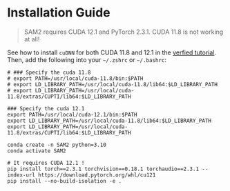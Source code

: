 # Installation Guide
> SAM2 requires CUDA 12.1 and PyTorch 2.3.1. CUDA 11.8 is not working at all!

See how to install `cuDNN` for both CUDA 11.8 and 12.1 in the [verfied tutorial](https://gist.github.com/garg-aayush/156ec6ddda3d62e2c0ddad00b7e66956#3-install-cudnn-library).
Then, add the following into your `~/.zshrc` or `~/.bashrc`:
```Shell
# ### Specify the cuda 11.8
# export PATH=/usr/local/cuda-11.8/bin:$PATH
# export LD_LIBRARY_PATH=/usr/local/cuda-11.8/lib64:$LD_LIBRARY_PATH
# export LD_LIBRARY_PATH=/usr/local/cuda-11.8/extras/CUPTI/lib64:$LD_LIBRARY_PATH

### Specify the cuda 12.1
export PATH=/usr/local/cuda-12.1/bin:$PATH
export LD_LIBRARY_PATH=/usr/local/cuda-11.8/lib64:$LD_LIBRARY_PATH
export LD_LIBRARY_PATH=/usr/local/cuda-11.8/extras/CUPTI/lib64:$LD_LIBRARY_PATH
```


```Shell
conda create -n SAM2 python=3.10
conda activate SAM2

# It requires CUDA 12.1 !
pip install torch==2.3.1 torchvision==0.18.1 torchaudio==2.3.1 --index-url https://download.pytorch.org/whl/cu121
pip install --no-build-isolation -e .
```
